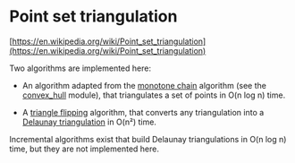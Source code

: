 # Point set triangulation

[https://en.wikipedia.org/wiki/Point_set_triangulation](https://en.wikipedia.org/wiki/Point_set_triangulation)

Two algorithms are implemented here:

* An algorithm adapted from the [monotone chain](https://en.wikibooks.org/wiki/Algorithm_Implementation/Geometry/Convex_hull/Monotone_chain) algorithm (see the [convex_hull](../convex_hull) module), that triangulates a set of points in O(n log n) time. 

* A [triangle flipping](https://en.wikipedia.org/wiki/Delaunay_triangulation#Flip_algorithms) algorithm, that converts any triangulation into a [Delaunay triangulation](https://en.wikipedia.org/wiki/Delaunay_triangulation) in O(n²) time.

Incremental algorithms exist that build Delaunay triangulations in O(n log n) time, but they are not implemented here.

